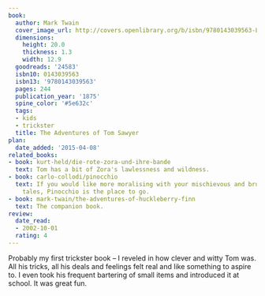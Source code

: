 ```yaml
---
book:
  author: Mark Twain
  cover_image_url: http://covers.openlibrary.org/b/isbn/9780143039563-L.jpg
  dimensions:
    height: 20.0
    thickness: 1.3
    width: 12.9
  goodreads: '24583'
  isbn10: 0143039563
  isbn13: '9780143039563'
  pages: 244
  publication_year: '1875'
  spine_color: '#5e632c'
  tags:
  - kids
  - trickster
  title: The Adventures of Tom Sawyer
plan:
  date_added: '2015-04-08'
related_books:
- book: kurt-held/die-rote-zora-und-ihre-bande
  text: Tom has a bit of Zora's lawlessness and wildness.
- book: carlo-collodi/pinocchio
  text: If you would like more moralising with your mischievous and brutal childhood
    tales, Pinocchio is the place to go.
- book: mark-twain/the-adventures-of-huckleberry-finn
  text: The companion book.
review:
  date_read:
  - 2002-10-01
  rating: 4
---
```


Probably my first trickster book – I reveled in how clever and witty Tom was. All his tricks, all his deals and feelings
felt real and like something to aspire to. I even took his frequent bartering of small items and introduced it at
school. It was great fun.
